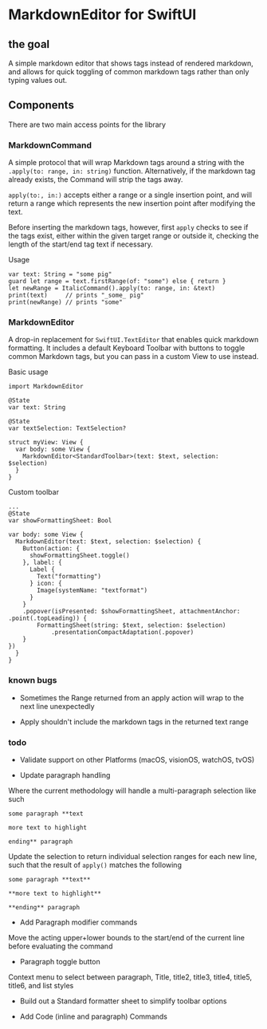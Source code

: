 #  MarkdownEditor for SwiftUI

## the goal

A simple markdown editor that shows tags instead of rendered markdown, and allows for quick toggling of common markdown tags rather than only typing values out.

## Components

There are two main access points for the library

### MarkdownCommand

A simple protocol that will wrap Markdown tags around a string with the `.apply(to: range, in: string)` function. Alternatively, if the markdown tag already exists, the Command will strip the tags away.

`apply(to:, in:)` accepts either a range or a single insertion point, and will return a range which represents the new insertion point after modifying the text. 

Before inserting the markdown tags, however, first `apply` checks to see if the tags exist, either within the given target range or outside it, checking the length of the start/end tag text if necessary.

Usage
```
var text: String = "some pig"
guard let range = text.firstRange(of: "some") else { return }
let newRange = ItalicCommand().apply(to: range, in: &text)
print(text)     // prints "_some_ pig"
print(newRange) // prints "some" 
```

### MarkdownEditor

A drop-in replacement for `SwiftUI.TextEditor` that enables quick markdown formatting. It includes a default Keyboard Toolbar with buttons to toggle common Markdown tags, but you can pass in a custom View to use instead.

Basic usage
```
import MarkdownEditor

@State
var text: String

@State
var textSelection: TextSelection?

struct myView: View { 
  var body: some View {
    MarkdownEditor<StandardToolbar>(text: $text, selection: $selection)
  }
} 
```

Custom toolbar

```
...
@State 
var showFormattingSheet: Bool

var body: some View {
  MarkdownEditor(text: $text, selection: $selection) {
    Button(action: {
      showFormattingSheet.toggle()
    }, label: {
      Label {
        Text("formatting")
      } icon: {
        Image(systemName: "textformat")
      }
    }
    .popover(isPresented: $showFormattingSheet, attachmentAnchor: .point(.topLeading)) {
        FormattingSheet(string: $text, selection: $selection)
            .presentationCompactAdaptation(.popover)
    }
})
  }
}
```

### known bugs

- Sometimes the Range returned from an apply action will wrap to the next line unexpectedly

- Apply shouldn't include the markdown tags in the returned text range

### todo

- Validate support on other Platforms (macOS, visionOS, watchOS, tvOS)

- Update paragraph handling

Where the current methodology will handle a multi-paragraph selection like such
```
some paragraph **text

more text to highlight

ending** paragraph
``` 
Update the selection to return individual selection ranges for each new line, such that the result of `apply()` matches the following
```
some paragraph **text**

**more text to highlight**

**ending** paragraph
```

- Add Paragraph modifier commands

Move the acting upper+lower bounds to the start/end of the current line before evaluating the command

- Paragraph toggle button

Context menu to select between paragraph, Title, title2, title3, title4, title5, title6, and list styles

- Build out a Standard formatter sheet to simplify toolbar options

- Add Code (inline and paragraph) Commands



